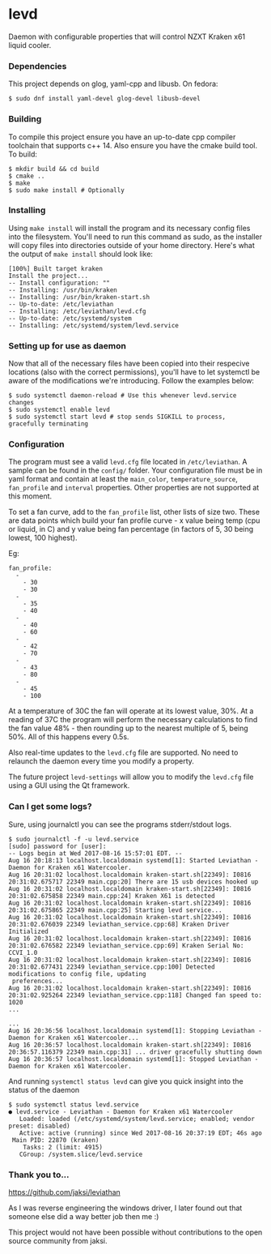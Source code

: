 # levd

Daemon with configurable properties that will control NZXT Kraken x61
liquid cooler.

### Dependencies

This project depends on glog, yaml-cpp and libusb. On fedora:

```
$ sudo dnf install yaml-devel glog-devel libusb-devel
```

### Building

To compile this project ensure you have an up-to-date cpp compiler toolchain
that supports c++ 14. Also ensure you have the cmake build tool. To build:

```
$ mkdir build && cd build
$ cmake ..
$ make
$ sudo make install # Optionally
```

### Installing

Using `make install` will install the program and its necessary config files
into the filesystem. You'll need to run this command as sudo, as the installer
will copy files into directories outside of your home directory. Here's what
the output of `make install` should look like:

```
[100%] Built target kraken
Install the project...
-- Install configuration: ""
-- Installing: /usr/bin/kraken
-- Installing: /usr/bin/kraken-start.sh
-- Up-to-date: /etc/leviathan
-- Installing: /etc/leviathan/levd.cfg
-- Up-to-date: /etc/systemd/system
-- Installing: /etc/systemd/system/levd.service
```

### Setting up for use as daemon

Now that all of the necessary files have been copied into their respecive locations
(also with the correct permissions), you'll have to let systemctl be aware of the
modifications we're introducing. Follow the examples below:

```
$ sudo systemctl daemon-reload # Use this whenever levd.service changes
$ sudo systemctl enable levd
$ sudo systemctl start levd # stop sends SIGKILL to process, gracefully terminating
```

### Configuration

The program must see a valid `levd.cfg` file located in `/etc/leviathan`. A sample can
be found in the `config/` folder. Your configuration file must be in yaml format and
contain at least the `main_color`, `temperature_source`, `fan_profile` and `interval`
properties. Other properties are not supported at this moment.

To set a fan curve, add to the `fan_profile` list, other lists of size two.
These are data points which build your fan profile curve - x value being temp (cpu or
liquid, in C) and y value being fan percentage (in factors of 5, 30 being lowest, 100
highest).

Eg:
```
fan_profile:
  -
    - 30
    - 30
  -
    - 35
    - 40
  -
    - 40
    - 60
  -
    - 42
    - 70
  -
    - 43
    - 80
  -
    - 45
    - 100
```

At a temperature of 30C the fan will operate at its lowest value, 30%. At a reading
of 37C the program will perform the necessary calculations to find the fan value 48% -
then rounding up to the nearest multiple of 5, being 50%. All of this happens every 0.5s.

Also real-time updates to the `levd.cfg` file are supported. No need to relaunch the daemon
every time you modify a property.

The future project `levd-settings` will allow you to modify the `levd.cfg` file using a
GUI using the Qt framework.


### Can I get some logs?

Sure, using journalctl you can see the programs stderr/stdout logs.

```
$ sudo journalctl -f -u levd.service
[sudo] password for [user]:
-- Logs begin at Wed 2017-08-16 15:57:01 EDT. --
Aug 16 20:18:13 localhost.localdomain systemd[1]: Started Leviathan - Daemon for Kraken x61 Watercooler.
Aug 16 20:31:02 localhost.localdomain kraken-start.sh[22349]: I0816 20:31:02.675717 22349 main.cpp:20] There are 15 usb devices hooked up
Aug 16 20:31:02 localhost.localdomain kraken-start.sh[22349]: I0816 20:31:02.675858 22349 main.cpp:24] Kraken X61 is detected
Aug 16 20:31:02 localhost.localdomain kraken-start.sh[22349]: I0816 20:31:02.675865 22349 main.cpp:25] Starting levd service...
Aug 16 20:31:02 localhost.localdomain kraken-start.sh[22349]: I0816 20:31:02.676039 22349 leviathan_service.cpp:68] Kraken Driver Initialized
Aug 16 20:31:02 localhost.localdomain kraken-start.sh[22349]: I0816 20:31:02.676582 22349 leviathan_service.cpp:69] Kraken Serial No: CCVI_1.0
Aug 16 20:31:02 localhost.localdomain kraken-start.sh[22349]: I0816 20:31:02.677431 22349 leviathan_service.cpp:100] Detected modifications to config file, updating
 preferences...
Aug 16 20:31:02 localhost.localdomain kraken-start.sh[22349]: I0816 20:31:02.925264 22349 leviathan_service.cpp:118] Changed fan speed to: 1020
...

...
Aug 16 20:36:56 localhost.localdomain systemd[1]: Stopping Leviathan - Daemon for Kraken x61 Watercooler...
Aug 16 20:36:57 localhost.localdomain kraken-start.sh[22349]: I0816 20:36:57.116379 22349 main.cpp:31] ... driver gracefully shutting down
Aug 16 20:36:57 localhost.localdomain systemd[1]: Stopped Leviathan - Daemon for Kraken x61 Watercooler.
```

And running `systemctl status levd` can give you quick insight into the status of the daemon
```
$ sudo systemctl status levd.service
● levd.service - Leviathan - Daemon for Kraken x61 Watercooler
   Loaded: loaded (/etc/systemd/system/levd.service; enabled; vendor preset: disabled)
   Active: active (running) since Wed 2017-08-16 20:37:19 EDT; 46s ago
 Main PID: 22870 (kraken)
    Tasks: 2 (limit: 4915)
   CGroup: /system.slice/levd.service
```

### Thank you to...

https://github.com/jaksi/leviathan

As I was reverse engineering the windows driver, I later found out that someone else did a way
better job then me :)

This project would not have been possible without contributions to the open source community from
jaksi.

